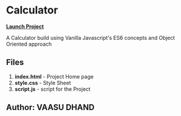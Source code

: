 # Calculator

[**Launch Project**](https://vaasu-dhand.github.io/Calculator/)

A Calculator build using Vanilla Javascript's ES6 concepts and Object Oriented approach

## Files
1) **index.html** - Project Home page
2) **style.css** - Style Sheet
3) **script.js** - script for the Project

## Author: VAASU DHAND
